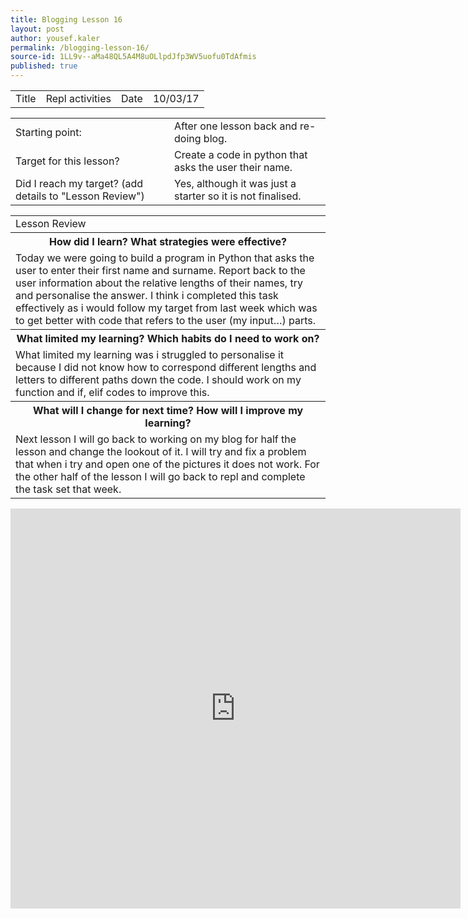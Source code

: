 ```yaml
---
title: Blogging Lesson 16
layout: post
author: yousef.kaler
permalink: /blogging-lesson-16/
source-id: 1LL9v--aMa48QL5A4M8uOLlpdJfp3WV5uofu0TdAfmis
published: true
---
```

<table>
  <tr>
    <td>Title</td>
    <td>Repl activities</td>
    <td>Date</td>
    <td>10/03/17</td>
  </tr>
</table>


<table>
  <tr>
    <td>Starting point:</td>
    <td>After one lesson back and re-doing blog.</td>
  </tr>
  <tr>
    <td>Target for this lesson?</td>
    <td>Create a code in python that asks the user their name.</td>
  </tr>
  <tr>
    <td>Did I reach my target? 
(add details to "Lesson Review")</td>
    <td>Yes, although it was just a starter so it is not finalised.</td>
  </tr>
</table>


<table>
  <tr>
    <td>Lesson Review</td>
  </tr>
  <tr>
    <th>How did I learn? What strategies were effective? </th>
  </tr>
  <tr>
    <td>Today we were going to build a program in Python that asks the user to enter their first name and surname. Report back to the user information about the relative lengths of their names, try and personalise the answer. I think i completed this task effectively as i would follow  my target from last week which was to get better with code that refers to the user (my input…) parts.


</td>
  </tr>
  <tr>
    <th>What limited my learning? Which habits do I need to work on? </th>
  </tr>
  <tr>
    <td>What limited my learning was i struggled to personalise it because I did not know how to correspond different lengths and letters to different paths down the code. I should work on my function and if, elif codes to improve this.</td>
  </tr>
  <tr>
    <th>What will I change for next time? How will I improve my learning?</th>
  </tr>
  <tr>
    <td>Next lesson I will go back to working on my blog for half the lesson and change the lookout of it. I will try and fix a problem that when i try and open one of the pictures it does not work. For the other half of the lesson I will go back to repl and complete the task set that week.</td>
  </tr>
</table>

<iframe width="720" height="640" src="https://repl.it/IvJN/2" frameborder="0" allowfullscreen></iframe>


